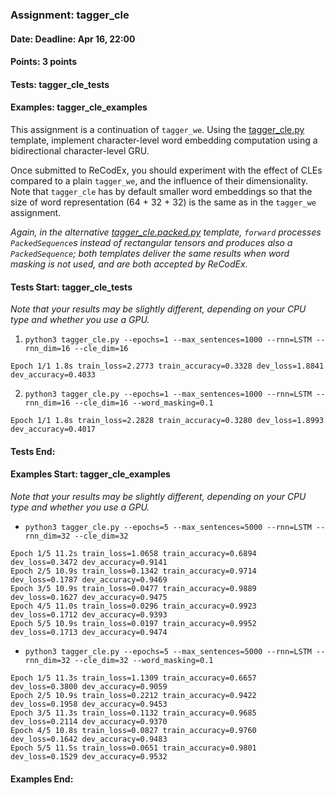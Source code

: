 ### Assignment: tagger_cle
#### Date: Deadline: Apr 16, 22:00
#### Points: 3 points
#### Tests: tagger_cle_tests
#### Examples: tagger_cle_examples

This assignment is a continuation of `tagger_we`. Using the
[tagger_cle.py](https://github.com/ufal/npfl138/tree/master/labs/07/tagger_cle.py)
template, implement character-level word embedding computation using
a bidirectional character-level GRU.

Once submitted to ReCodEx, you should experiment with the effect of CLEs
compared to a plain `tagger_we`, and the influence of their dimensionality. Note
that `tagger_cle` has by default smaller word embeddings so that the size
of word representation (64 + 32 + 32) is the same as in the `tagger_we` assignment.

_Again, in the alternative [tagger_cle.packed.py](https://github.com/ufal/npfl138/tree/master/labs/07/tagger_cle.packed.py)
template, `forward` processes `PackedSequence`s instead of rectangular tensors
and produces also a `PackedSequence`; both templates deliver the same results
when word masking is not used, and are both accepted by ReCodEx._

#### Tests Start: tagger_cle_tests
_Note that your results may be slightly different, depending on your CPU type and whether you use a GPU._

1. `python3 tagger_cle.py --epochs=1 --max_sentences=1000 --rnn=LSTM --rnn_dim=16 --cle_dim=16`
```
Epoch 1/1 1.8s train_loss=2.2773 train_accuracy=0.3328 dev_loss=1.8841 dev_accuracy=0.4033
```

2. `python3 tagger_cle.py --epochs=1 --max_sentences=1000 --rnn=LSTM --rnn_dim=16 --cle_dim=16 --word_masking=0.1`
```
Epoch 1/1 1.8s train_loss=2.2828 train_accuracy=0.3280 dev_loss=1.8993 dev_accuracy=0.4017
```
#### Tests End:
#### Examples Start: tagger_cle_examples
_Note that your results may be slightly different, depending on your CPU type and whether you use a GPU._

- `python3 tagger_cle.py --epochs=5 --max_sentences=5000 --rnn=LSTM --rnn_dim=32 --cle_dim=32`
```
Epoch 1/5 11.2s train_loss=1.0658 train_accuracy=0.6894 dev_loss=0.3472 dev_accuracy=0.9141
Epoch 2/5 10.9s train_loss=0.1342 train_accuracy=0.9714 dev_loss=0.1787 dev_accuracy=0.9469
Epoch 3/5 10.9s train_loss=0.0477 train_accuracy=0.9889 dev_loss=0.1627 dev_accuracy=0.9475
Epoch 4/5 11.0s train_loss=0.0296 train_accuracy=0.9923 dev_loss=0.1712 dev_accuracy=0.9393
Epoch 5/5 10.9s train_loss=0.0197 train_accuracy=0.9952 dev_loss=0.1713 dev_accuracy=0.9474
```

- `python3 tagger_cle.py --epochs=5 --max_sentences=5000 --rnn=LSTM --rnn_dim=32 --cle_dim=32 --word_masking=0.1`
```
Epoch 1/5 11.3s train_loss=1.1309 train_accuracy=0.6657 dev_loss=0.3800 dev_accuracy=0.9059
Epoch 2/5 10.9s train_loss=0.2212 train_accuracy=0.9422 dev_loss=0.1958 dev_accuracy=0.9453
Epoch 3/5 11.3s train_loss=0.1132 train_accuracy=0.9685 dev_loss=0.2114 dev_accuracy=0.9370
Epoch 4/5 10.8s train_loss=0.0827 train_accuracy=0.9760 dev_loss=0.1642 dev_accuracy=0.9483
Epoch 5/5 11.5s train_loss=0.0651 train_accuracy=0.9801 dev_loss=0.1529 dev_accuracy=0.9532
```
#### Examples End:
